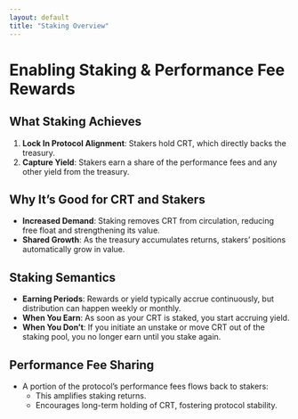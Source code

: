 ```yaml
---
layout: default
title: "Staking Overview"
---
```


# Enabling Staking & Performance Fee Rewards

## What Staking Achieves
1. **Lock In Protocol Alignment**: Stakers hold CRT, which directly backs the treasury.  
2. **Capture Yield**: Stakers earn a share of the performance fees and any other yield from the treasury.

## Why It’s Good for CRT and Stakers
- **Increased Demand**: Staking removes CRT from circulation, reducing free float and strengthening its value.  
- **Shared Growth**: As the treasury accumulates returns, stakers’ positions automatically grow in value.

## Staking Semantics
- **Earning Periods**: Rewards or yield typically accrue continuously, but distribution can happen weekly or monthly.  
- **When You Earn**: As soon as your CRT is staked, you start accruing yield.  
- **When You Don’t**: If you initiate an unstake or move CRT out of the staking pool, you no longer earn until you stake again.

## Performance Fee Sharing
- A portion of the protocol’s performance fees flows back to stakers:
  - This amplifies staking returns.
  - Encourages long-term holding of CRT, fostering protocol stability.
